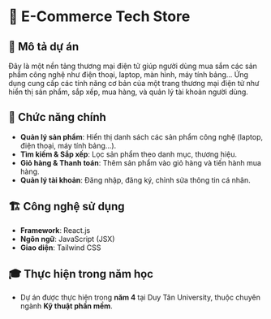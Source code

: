 # 🛒 E-Commerce Tech Store

## 📌 Mô tả dự án  
Đây là một nền tảng thương mại điện tử giúp người dùng mua sắm các sản phẩm công nghệ như điện thoại, laptop, màn hình, máy tính bảng... Ứng dụng cung cấp các tính năng cơ bản của một trang thương mại điện tử như hiển thị sản phẩm, sắp xếp, mua hàng, và quản lý tài khoản người dùng.

## 🚀 Chức năng chính  
- **Quản lý sản phẩm**: Hiển thị danh sách các sản phẩm công nghệ (laptop, điện thoại, máy tính bảng…).  
- **Tìm kiếm & Sắp xếp**: Lọc sản phẩm theo danh mục, thương hiệu.  
- **Giỏ hàng & Thanh toán**: Thêm sản phẩm vào giỏ hàng và tiến hành mua hàng.  
- **Quản lý tài khoản**: Đăng nhập, đăng ký, chỉnh sửa thông tin cá nhân.  

## 🏗️ Công nghệ sử dụng  
- **Framework**: React.js  
- **Ngôn ngữ**: JavaScript (JSX)  
- **Giao diện**: Tailwind CSS

## 🎓 Thực hiện trong năm học  
- Dự án được thực hiện trong **năm 4** tại Duy Tân University, thuộc chuyên ngành **Kỹ thuật phần mềm**.  
